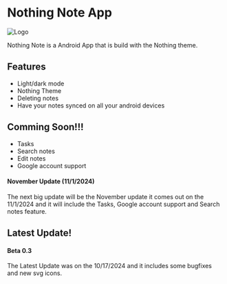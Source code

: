 
# Nothing Note App

![Logo](https://framerusercontent.com/images/Ehohady4a6E7FAPwsYaQMXAfQA.png)

Nothing Note is a Android App that is build with the Nothing theme.

## Features

- Light/dark mode
- Nothing Theme
- Deleting notes
- Have your notes synced on all your android devices

## Comming Soon!!!

- Tasks
- Search notes
- Edit notes
- Google account support


#### November Update (11/1/2024)

The next big update will be the November update it comes out on the 11/1/2024 and it will include the Tasks, Google account support and Search notes feature.


## Latest Update!



#### Beta 0.3

The Latest Update was on the 10/17/2024 and it includes some bugfixes and new svg icons.
